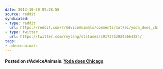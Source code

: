 ```yaml
---
date: 2013-10-20 09:28:58
source: reddit
syndicated:
- type: reddit
  url: https://reddit.com/r/AdviceAnimals/comments/1ot7ei/yoda_does_chicago/
- type: twitter
  url: https://twitter.com/roytang/statuses/391737529243664384/  
tags:
- adviceanimals
---
```


#### Posted on r/AdviceAnimals: [Yoda does Chicago](https://reddit.com/r/AdviceAnimals/comments/1ot7ei/yoda_does_chicago/)